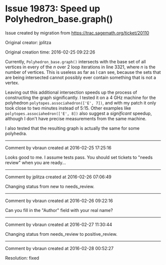 # Issue 19873: Speed up Polyhedron_base.graph()

Issue created by migration from https://trac.sagemath.org/ticket/20110

Original creator: jplitza

Original creation time: 2016-02-25 09:22:26

Currently, `Polyhedron_base.graph()` intersects with the base set of all vertices in every of the _n_ over 2 loop iterations in line 3321, where _n_ is the number of vertices. This is useless as far as I can see, because the sets that are being intersected cannot possibly ever contain something that is not a vertex.

Leaving out this additional intersection speeds up the process of constructing the graph significantly. I tested it on a 4 GHz machine for the polyhedron `polytopes.associahedron(['E', 7])`, and with my patch it only took close to two minutes instead of 5:15. Other examples like `polytopes.associahedron(['E', 8])` also suggest a _significant_ speedup, although I don't have precise measurements from the same machine.

I also tested that the resulting graph is actually the same for some polyhedra.


---

Comment by vbraun created at 2016-02-25 17:25:16

Looks good to me. I assume tests pass. You should set tickets to "needs review" when you are ready...


---

Comment by jplitza created at 2016-02-26 07:06:49

Changing status from new to needs_review.


---

Comment by vbraun created at 2016-02-26 09:22:16

Can you fill in the "Author" field with your real name?


---

Comment by vbraun created at 2016-02-27 11:30:44

Changing status from needs_review to positive_review.


---

Comment by vbraun created at 2016-02-28 00:52:27

Resolution: fixed
